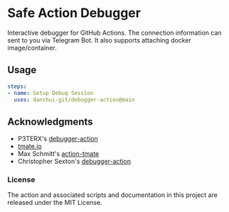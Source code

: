 # Safe Action Debugger

Interactive debugger for GitHub Actions. The connection information can sent to you via Telegram Bot. It also supports attaching docker image/container.

## Usage

```yml
steps:
- name: Setup Debug Session
  uses: danshui-git/debugger-action@main
```

## Acknowledgments

* P3TERX's [debugger-action](https://github.com/P3TERX/debugger-action)
* [tmate.io](https://tmate.io)
* Max Schmitt's [action-tmate](https://github.com/mxschmitt/action-tmate)
* Christopher Sexton's [debugger-action](https://github.com/csexton/debugger-action)

### License

The action and associated scripts and documentation in this project are released under the MIT License.
